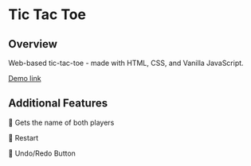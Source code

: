 # Tic Tac Toe 

## Overview
Web-based tic-tac-toe - made with HTML, CSS, and Vanilla JavaScript.

[Demo link](https://aaroncferrer.github.io/tic-tac-toe/)

## Additional Features

📌 Gets the name of both players  

📌 Restart

📌 Undo/Redo Button
